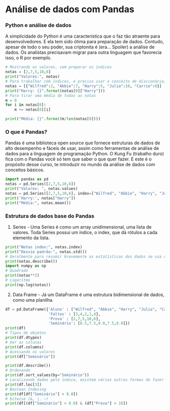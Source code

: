 # Análise de dados com Pandas

### Python e análise de dados
A simplicidade do Python é uma característica que o faz tão atraente para desenvolvedores. E ela tem sido ótima para preparação de dados. Contudo, apesar de todo o seu poder, sua criptonita é (era… Spoiler) a análise de dados. Os analistas precisavam migrar para outra linguagem que favorecia isso, o R por exemplo.
``` python
# Mostrando os valores, sem preparar os índices
notas = [2,7,5,10,6]
print("Valores:", notas)
# Para trabalhar com índices, é preciso usar o conceito de discionário, além disso o acesso a uma chave que nos interessa depende do índice do discionário.
notas = [{"Wilfred":2, "Abbie":7, "Harry":5, "Julia":10, "Carrie":6}]
print("Harry: {}".format(notas[0]["Harry"]))
# Para tirar uma média de todas as notas
m = 0
for i in notas[0]:
    m += notas[0][i]

print("Média: {}".format(m/len(notas[0])))
```

### O que é Pandas?
Pandas é uma biblioteca open source que fornece estruturas de dados de alto desempenho e fáceis de usar, assim como ferramentas de análise de dados para a linguagem de programação Python. O Kung Fu (trabalho duro) fica com o Pandas você só tem que saber o que quer fazer. E este é o propósito desse curso, te introduzir no mundo da análise de dados com conceitos básicos.

``` python
import pandas as pd
notas = pd.Series([2,7,5,10,6])
print("Valores: ", notas.values)
notas = pd.Series([2,7,5,10,6], index=["Wilfred", "Abbie", "Harry", "Julia", "Carrie"])
print('Harry:', notas["Harry"])
print("Média:", notas.mean())
```

### Estrutura de dados base do Pandas
1. Series - Uma Series é como um array unidimensional, uma lista de valores. Toda Series possui um índice, o index, que dá rótulos a cada elemento da lista. 
``` python
print("Notas index:", notas.index)
print("Desvio padrão:", notas.std())
# Geralmente para resumir brevemente as estatísticas dos dados se usa o .describe()
print(notas.describe())
import numpy as np
# Quadrado
print(notas**2)
# Logarítmo
print(np.log(notas))
```
2. Data Frame - Já um DataFrame é uma estrutura bidimensional de dados, como uma planilha.
``` python
df = pd.DataFrame({'Aluno' : ["Wilfred", "Abbie", "Harry", "Julia", "Carrie"],
                   'Faltas' : [3,4,2,1,4],
                   'Prova' : [2,7,5,10,6],
                   'Seminário': [8.5,7.5,9.0,7.5,8.0]})
print(df)
# Tipos de objetos
print(df.dtypes)
# Ver as colunas
print(df.columns)
# Acessando os valores
print(df["Seminário"])

print(df.describe())
# Ordenando
print(df.sort_values(by="Seminário"))
# Localizando dados pelo índice, existem várias outras formas de fazer isso
print(df.loc[3])
# Boolean Indexing
print(df[df["Seminário"] > 8.0])
# bitwise (&, |, ~)
print(df[(df["Seminário"] > 8.0) & (df["Prova"] > 3)])
```
